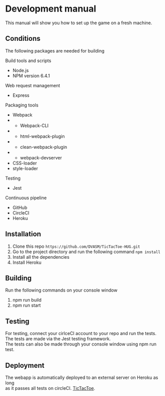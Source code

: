 Development manual
========
This manual will show you how to set up the game on a fresh machine.

## Conditions
The following packages are needed for building

Build tools and scripts
* Node.js
* NPM version 6.4.1

Web request management
* Express

Packaging tools
* Webpack
* * Webpack-CLI
* * html-webpack-plugin
* * clean-webpack-plugin
* * webpack-devserver
* CSS-loader
* style-loader

Testing
* Jest

Continuous pipeline
* GitHub
* CircleCI
* Heroku

## Installation
1. Clone this repo `https://github.com/DVASM/TicTacToe-HUG.git`  
2. Go to the project directory and run the following command `npm install`
3. Install all the dependencies
4. Install Heroku

## Building
Run the following commands on your console window
1. npm run build
2. npm run start

## Testing
For testing, connect your cirlceCI account to your repo and run the tests.  
The tests are made via the Jest testing framework.  
The tests can also be made through your console window using npm run test.

## Deployment
The webapp is automatically deployed to an external server on Heroku as long  
as it passes all tests on circleCI.
[TicTacToe][heroku].

  [heroku]: https://shrouded-fortress-45853.herokuapp.com/
